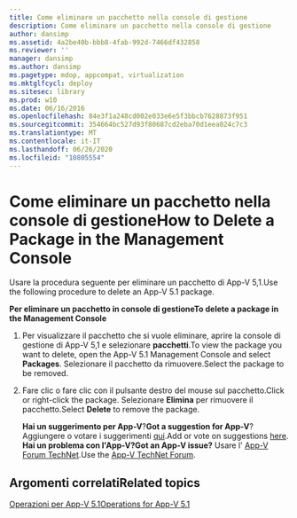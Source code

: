 ```yaml
---
title: Come eliminare un pacchetto nella console di gestione
description: Come eliminare un pacchetto nella console di gestione
author: dansimp
ms.assetid: 4a2be40b-bbb8-4fab-992d-7466df432858
ms.reviewer: ''
manager: dansimp
ms.author: dansimp
ms.pagetype: mdop, appcompat, virtualization
ms.mktglfcycl: deploy
ms.sitesec: library
ms.prod: w10
ms.date: 06/16/2016
ms.openlocfilehash: 84e3f1a248cd002e033e6e5f3bbcb7628873f951
ms.sourcegitcommit: 354664bc527d93f80687cd2eba70d1eea024c7c3
ms.translationtype: MT
ms.contentlocale: it-IT
ms.lasthandoff: 06/26/2020
ms.locfileid: "10805554"
---
```

# <span data-ttu-id="a8a41-103">Come eliminare un pacchetto nella console di gestione</span><span class="sxs-lookup"><span data-stu-id="a8a41-103">How to Delete a Package in the Management Console</span></span>


<span data-ttu-id="a8a41-104">Usare la procedura seguente per eliminare un pacchetto di App-V 5,1.</span><span class="sxs-lookup"><span data-stu-id="a8a41-104">Use the following procedure to delete an App-V 5.1 package.</span></span>

**<span data-ttu-id="a8a41-105">Per eliminare un pacchetto in console di gestione</span><span class="sxs-lookup"><span data-stu-id="a8a41-105">To delete a package in the Management Console</span></span>**

1.  <span data-ttu-id="a8a41-106">Per visualizzare il pacchetto che si vuole eliminare, aprire la console di gestione di App-V 5,1 e selezionare **pacchetti**.</span><span class="sxs-lookup"><span data-stu-id="a8a41-106">To view the package you want to delete, open the App-V 5.1 Management Console and select **Packages**.</span></span> <span data-ttu-id="a8a41-107">Selezionare il pacchetto da rimuovere.</span><span class="sxs-lookup"><span data-stu-id="a8a41-107">Select the package to be removed.</span></span>

2.  <span data-ttu-id="a8a41-108">Fare clic o fare clic con il pulsante destro del mouse sul pacchetto.</span><span class="sxs-lookup"><span data-stu-id="a8a41-108">Click or right-click the package.</span></span> <span data-ttu-id="a8a41-109">Selezionare **Elimina** per rimuovere il pacchetto.</span><span class="sxs-lookup"><span data-stu-id="a8a41-109">Select **Delete** to remove the package.</span></span>

    <span data-ttu-id="a8a41-110">**Hai un suggerimento per App-V**?</span><span class="sxs-lookup"><span data-stu-id="a8a41-110">**Got a suggestion for App-V**?</span></span> <span data-ttu-id="a8a41-111">Aggiungere o votare i suggerimenti [qui](http://appv.uservoice.com/forums/280448-microsoft-application-virtualization).</span><span class="sxs-lookup"><span data-stu-id="a8a41-111">Add or vote on suggestions [here](http://appv.uservoice.com/forums/280448-microsoft-application-virtualization).</span></span> **<span data-ttu-id="a8a41-112">Hai un problema con l'App-V?</span><span class="sxs-lookup"><span data-stu-id="a8a41-112">Got an App-V issue?</span></span>** <span data-ttu-id="a8a41-113">Usare l' [App-V Forum TechNet](https://social.technet.microsoft.com/Forums/home?forum=mdopappv).</span><span class="sxs-lookup"><span data-stu-id="a8a41-113">Use the [App-V TechNet Forum](https://social.technet.microsoft.com/Forums/home?forum=mdopappv).</span></span>

## <span data-ttu-id="a8a41-114">Argomenti correlati</span><span class="sxs-lookup"><span data-stu-id="a8a41-114">Related topics</span></span>


[<span data-ttu-id="a8a41-115">Operazioni per App-V 5.1</span><span class="sxs-lookup"><span data-stu-id="a8a41-115">Operations for App-V 5.1</span></span>](operations-for-app-v-51.md)

 

 





